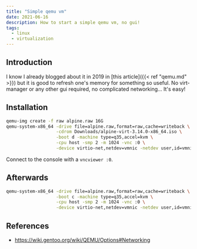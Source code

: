 ```yaml
---
title: "Simple qemu vm"
date: 2021-06-16
description: How to start a simple qemu vm, no gui!
tags:
  - linux
  - virtualization
---
```


## Introduction

I know I already blogged about it in 2019 in [this article]({{< ref "qemu.md" >}}) but it is good to refresh one's memory for something so useful. No virt-manager or any other gui required, no complicated networking... It's easy!

## Installation

```sh
qemu-img create -f raw alpine.raw 16G
qemu-system-x86_64 -drive file=alpine.raw,format=raw,cache=writeback \
                   -cdrom Downloads/alpine-virt-3.14.0-x86_64.iso \
                   -boot d -machine type=q35,accel=kvm \
                   -cpu host -smp 2 -m 1024 -vnc :0 \
                   -device virtio-net,netdev=vmnic -netdev user,id=vmnic
```

Connect to the console with a `vncviewer :0`.

## Afterwards

```sh
qemu-system-x86_64 -drive file=alpine.raw,format=raw,cache=writeback \
                   -boot c -machine type=q35,accel=kvm \
                   -cpu host -smp 2 -m 1024 -vnc :0 \
                   -device virtio-net,netdev=vmnic -netdev user,id=vmnic
```

## References

  * https://wiki.gentoo.org/wiki/QEMU/Options#Networking

